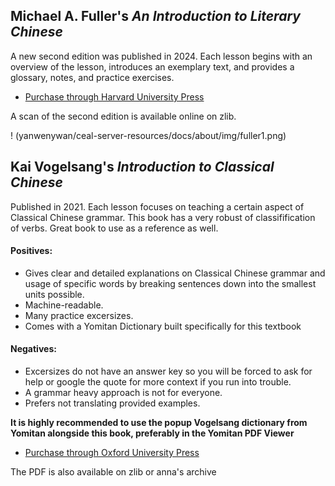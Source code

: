 ## Michael A. Fuller's *An Introduction to Literary Chinese*
A new second edition was published in 2024.
Each lesson begins with an overview of the lesson, introduces an exemplary text, and provides a glossary, notes, and practice exercises. 



- [Purchase  through Harvard University Press](https://www.hup.harvard.edu/books/9780674295858)

A scan of the second edition is available  online on zlib.

! (yanwenywan/ceal-server-resources/docs/about/img/fuller1.png)


## Kai Vogelsang's *Introduction to Classical Chinese*

Published in 2021.
Each lesson focuses on teaching a certain aspect of Classical Chinese grammar. This book has a very robust of classifification of verbs. Great book to use as a reference as well.
#### Positives:

- Gives clear and detailed explanations on Classical Chinese grammar and usage of specific words by breaking sentences down into the smallest units possible.
- Machine-readable.
- Many practice excersizes.
- Comes with a Yomitan Dictionary built specifically for this textbook

#### Negatives:
- Excersizes do not have an answer key so you will be forced to ask for help or google the quote for more context if you run into trouble.
- A grammar heavy approach is not for everyone.
- Prefers not translating provided examples.

**It is highly recommended to use the popup Vogelsang dictionary from Yomitan alongside this book, preferably in the Yomitan PDF Viewer**


- [Purchase through Oxford University Press](https://global.oup.com/academic/product/introduction-to-classical-chinese-9780198834984?cc=tw&lang=en&)

The PDF is also available on zlib or anna's archive